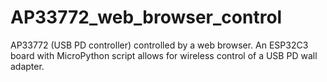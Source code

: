 # AP33772_web_browser_control
AP33772 (USB PD controller) controlled by a web browser. An ESP32C3 board with MicroPython script allows for wireless control of a USB PD wall adapter.
